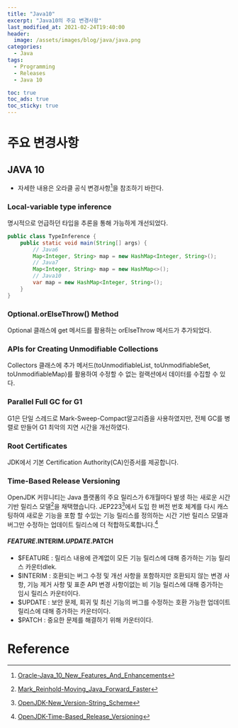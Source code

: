 ```yaml
---
title: "Java10"
excerpt: "Java10의 주요 변경사항"
last_modified_at: 2021-02-24T19:40:00
header:
  image: /assets/images/blog/java/java.png
categories:
  - Java
tags:
  - Programming
  - Releases
  - Java 10

toc: true
toc_ads: true
toc_sticky: true
---
```

# 주요 변경사항
## JAVA 10
- 자세한 내용은 오라클 공식 변경사항[^Java10]을 참조하기 바란다.

### Local-variable type inference
명시적으로 언급하던 타입을 추론을 통해 가능하게 개선되었다.
```java
public class TypeInference {
	public static void main(String[] args) {
		// Java6
		Map<Integer, String> map = new HashMap<Integer, String>();
		// Java7
		Map<Integer, String> map = new HashMap<>();
		// Java10
		var map = new HashMap<Integer, String>();
	}
}
```

### Optional.orElseThrow() Method
Optional 클래스에 get 메서드를 활용하는 orElseThrow 메서드가 추가되었다.

### APIs for Creating Unmodifiable Collections
Collectors 클래스에 추가 메서드(toUnmodifiableList, toUnmodifiableSet, toUnmodifiableMap)를 활용하여 수정할 수 없는 컬랙션에서 데이터를 수집할 수 있다.

### Parallel Full GC for G1
G1은 단일 스레드로 Mark-Sweep-Compact알고리즘을 사용하였지만, 전체 GC를 병렬로 만들어 G1 최악의 지연 시간을 개선하였다.

### Root Certificates
JDK에서 기본 Certification Authority(CA)인증서를 제공합니다.

### Time-Based Release Versioning
OpenJDK 커뮤니티는 Java 플랫폼의 주요 릴리스가 6개월마다 발생 하는 새로운 시간 기반 릴리스 모델[^ReleaseModel]을 채택했습니다. JEP223[^JEP223]에서 도입 한 버전 번호 체계를 다시 캐스팅하여 새로운 기능을 포함 할 수있는 기능 릴리스를 정의하는 시간 기반 릴리스 모델과 버그만 수정하는 업데이트 릴리스에 더 적합하도록합니다.[^JEP322]

#### $FEATURE.$INTERIM.$UPDATE.$PATCH
- $FEATURE : 릴리스 내용에 관계없이 모든 기능 릴리스에 대해 증가하는 기능 릴리스 카운터dlek.
- $INTERIM : 호환되는 버그 수정 및 개선 사항을 포함하지만 호환되지 않는 변경 사항, 기능 제거 사항 및 표준 API 변경 사항이없는 비 기능 릴리스에 대해 증가하는 임시 릴리스 카운터이다.
- $UPDATE : 보안 문제, 회귀 및 최신 기능의 버그를 수정하는 호환 가능한 업데이트 릴리스에 대해 증가하는 카운터이다.
- $PATCH : 중요한 문제를 해결하기 위해 카운터이다.

# Reference
[^Java10]: [Oracle-Java_10_New_Features_And_Enhancements](https://www.oracle.com/java/technologies/javase/10-relnote-issues.html#NewFeature)
[^ReleaseModel]: [Mark_Reinhold-Moving_Java_Forward_Faster](https://mreinhold.org/blog/forward-faster)
[^JEP223]: [OpenJDK-New_Version-String_Scheme](http://openjdk.java.net/jeps/223)
[^JEP322]: [OpenJDK-Time-Based_Release_Versioning](http://openjdk.java.net/jeps/322)